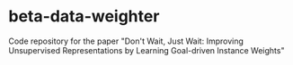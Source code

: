# beta-data-weighter
Code repository for the paper "Don't Wait, Just Wait: Improving Unsupervised Representations by Learning Goal-driven Instance Weights"
